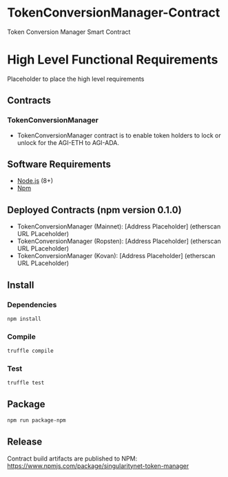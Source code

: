 # TokenConversionManager-Contract
Token Conversion Manager Smart Contract

# High Level Functional Requirements

Placeholder to place the high level requirements

## Contracts

### TokenConversionManager
* TokenConversionManager contract is to enable token holders to lock or unlock for the AGI-ETH to AGI-ADA.

## Software Requirements
* [Node.js](https://github.com/nodejs/node) (8+)
* [Npm](https://www.npmjs.com/package/npm)

## Deployed Contracts (npm version 0.1.0)

* TokenConversionManager (Mainnet): [Address Placeholder] (etherscan URL PLaceholder)
* TokenConversionManager (Ropsten): [Address Placeholder] (etherscan URL PLaceholder)
* TokenConversionManager (Kovan): [Address Placeholder] (etherscan URL PLaceholder)

## Install

### Dependencies
```bash
npm install
```

### Compile 
```bash
truffle compile
```

### Test 
```bash
truffle test
```

## Package
```bash
npm run package-npm
```

## Release
Contract build artifacts are published to NPM: https://www.npmjs.com/package/singularitynet-token-manager
